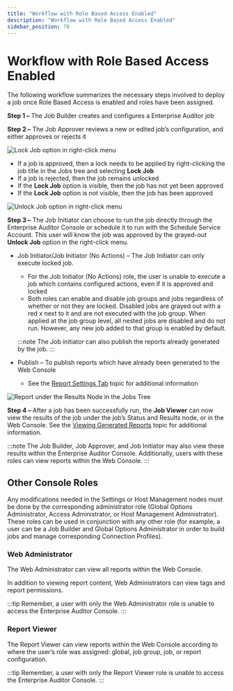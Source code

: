```yaml
---
title: "Workflow with Role Based Access Enabled"
description: "Workflow with Role Based Access Enabled"
sidebar_position: 70
---
```


# Workflow with Role Based Access Enabled

The following workflow summarizes the necessary steps involved to deploy a job once Role Based
Access is enabled and roles have been assigned.

**Step 1 –** The Job Builder creates and configures a Enterprise Auditor job

**Step 2 –** The Job Approver reviews a new or edited job’s configuration, and either approves or
rejects it

![Lock Job option in right-click menu](/images/accessanalyzer/11.6/admin/settings/access/rolebased/lockjob.webp)

- If a job is approved, then a lock needs to be applied by right-clicking the job title in the Jobs
  tree and selecting **Lock Job**
- If a job is rejected, then the job remains unlocked
- If the **Lock Job** option is visible, then the job has not yet been approved
- If the **Lock Job** option is not visible, then the job has been approved

![Unlock Job option in right-click menu](/images/accessanalyzer/11.6/admin/settings/access/rolebased/unlockjob.webp)

**Step 3 –** The Job Initiator can choose to run the job directly through the Enterprise Auditor
Console or schedule it to run with the Schedule Service Account. This user will know the job was
approved by the grayed-out **Unlock Job** option in the right-click menu.

- Job Initiator/Job Initiator (No Actions) – The Job Initiator can only execute locked job.

    - For the Job Initiator (No Actions) role, the user is unable to execute a job which contains
      configured actions, even if it is approved and locked
    - Both roles can enable and disable job groups and jobs regardless of whether or not they are
      locked. Disabled jobs are grayed out with a red x next to it and are not executed with the job
      group. When applied at the job group level, all nested jobs are disabled and do not run.
      However, any new job added to that group is enabled by default.

    :::note
    The Job initiator can also publish the reports already generated by the job.
    :::


- Publish – To publish reports which have already been generated to the Web Console

    - See the
      [Report Settings Tab](/docs/accessanalyzer/11.6/admin/jobs/job/properties/reportsettings.md)
      topic for additional information

![Report under the Results Node in the Jobs Tree](/images/accessanalyzer/11.6/admin/settings/access/rolebased/reportjobstree.webp)

**Step 4 –** After a job has been successfully run, the **Job Viewer** can now view the results of
the job under the job’s Status and Results node, or in the Web Console. See the
[Viewing Generated Reports](/docs/accessanalyzer/11.6/admin/report/view.md)
topic for additional information.

:::note
The Job Builder, Job Approver, and Job Initiator may also view these results within the
Enterprise Auditor Console. Additionally, users with these roles can view reports within the Web
Console.
:::


## Other Console Roles

Any modifications needed in the Settings or Host Management nodes must be done by the corresponding
administrator role (Global Options Administrator, Access Administrator, or Host Management
Administrator). These roles can be used in conjunction with any other role (for example, a user can
be a Job Builder and Global Options Administrator in order to build jobs and manage corresponding
Connection Profiles).

### Web Administrator

The Web Administrator can view all reports within the Web Console.

In addition to viewing report content, Web Administrators can view tags and report permissions.

:::tip
Remember, a user with only the Web Administrator role is unable to access the Enterprise Auditor
Console.
:::


### Report Viewer

The Report Viewer can view reports within the Web Console according to where the user’s role was
assigned: global, job group, job, or report configuration.

:::tip
Remember, a user with only the Report Viewer role is unable to access the Enterprise Auditor
Console.
:::
